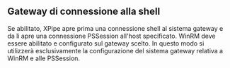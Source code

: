 ## Gateway di connessione alla shell

Se abilitato, XPipe apre prima una connessione shell al sistema gateway e da lì apre una connessione PSSession all'host specificato. WinRM deve essere abilitato e configurato sul gateway scelto. In questo modo si utilizzerà esclusivamente la configurazione del sistema gateway relativa a WinRM e alle PSSession.
